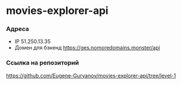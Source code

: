 # movies-explorer-api

### Адреса
- IP 51.250.13.35
- Домен для бэкенд https://ges.nomoredomains.monster/api

### Ссылка на репозиторий
https://github.com/Eugene-Guryanov/movies-explorer-api/tree/level-1